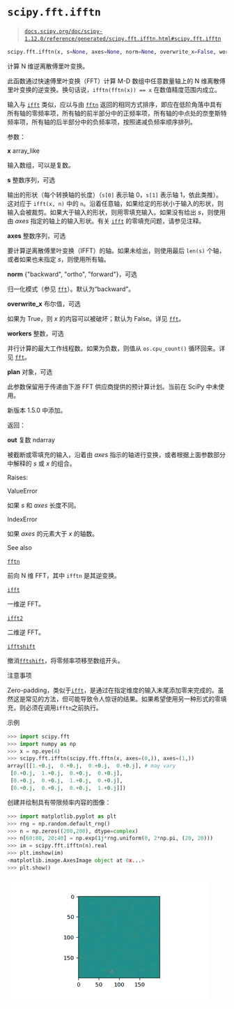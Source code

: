 # `scipy.fft.ifftn`

> [`docs.scipy.org/doc/scipy-1.12.0/reference/generated/scipy.fft.ifftn.html#scipy.fft.ifftn`](https://docs.scipy.org/doc/scipy-1.12.0/reference/generated/scipy.fft.ifftn.html#scipy.fft.ifftn)

```py
scipy.fft.ifftn(x, s=None, axes=None, norm=None, overwrite_x=False, workers=None, *, plan=None)
```

计算 N 维逆离散傅里叶变换。

此函数通过快速傅里叶变换（FFT）计算 M-D 数组中任意数量轴上的 N 维离散傅里叶变换的逆变换。换句话说，`ifftn(fftn(x)) == x` 在数值精度范围内成立。

输入与 [`ifft`](https://docs.scipy.org/doc/scipy-1.12.0/reference/generated/scipy.fft.ifft.html#scipy.fft.ifft "scipy.fft.ifft") 类似，应以与由 [`fftn`](https://docs.scipy.org/doc/scipy-1.12.0/reference/generated/scipy.fft.fftn.html#scipy.fft.fftn "scipy.fft.fftn") 返回的相同方式排序，即应在低阶角落中具有所有轴的零频率项，所有轴的前半部分中的正频率项，所有轴的中点处的奈奎斯特频率项，所有轴的后半部分中的负频率项，按照递减负频率顺序排列。

参数：

**x** array_like

输入数组，可以是复数。

**s** 整数序列，可选

输出的形状（每个转换轴的长度）（`s[0]` 表示轴 0，`s[1]` 表示轴 1，依此类推）。这对应于 `ifft(x, n)` 中的 `n`。沿着任意轴，如果给定的形状小于输入的形状，则输入会被裁剪。如果大于输入的形状，则用零填充输入。如果没有给出 *s*，则使用由 *axes* 指定的轴上的输入形状。有关 [`ifft`](https://docs.scipy.org/doc/scipy-1.12.0/reference/generated/scipy.fft.ifft.html#scipy.fft.ifft "scipy.fft.ifft") 的零填充问题，请参见注释。

**axes** 整数序列，可选

要计算逆离散傅里叶变换（IFFT）的轴。如果未给出，则使用最后 `len(s)` 个轴，或者如果也未指定 *s*，则使用所有轴。

**norm** {"backward", "ortho", "forward"}，可选

归一化模式（参见 [`fft`](https://docs.scipy.org/doc/scipy-1.12.0/reference/generated/scipy.fft.fft.html#scipy.fft.fft "scipy.fft.fft")）。默认为“backward”。

**overwrite_x** 布尔值，可选

如果为 True，则 *x* 的内容可以被破坏；默认为 False。详见 [`fft`](https://docs.scipy.org/doc/scipy-1.12.0/reference/generated/scipy.fft.fft.html#scipy.fft.fft "scipy.fft.fft")。

**workers** 整数，可选

并行计算的最大工作线程数。如果为负数，则值从 `os.cpu_count()` 循环回来。详见 [`fft`](https://docs.scipy.org/doc/scipy-1.12.0/reference/generated/scipy.fft.fft.html#scipy.fft.fft "scipy.fft.fft")。

**plan** 对象，可选

此参数保留用于传递由下游 FFT 供应商提供的预计算计划。当前在 SciPy 中未使用。

新版本 1.5.0 中添加。

返回：

**out** 复数 ndarray

被截断或零填充的输入，沿着由 *axes* 指示的轴进行变换，或者根据上面参数部分中解释的 *s* 或 *x* 的组合。

Raises:

ValueError

如果 *s* 和 *axes* 长度不同。

IndexError

如果 *axes* 的元素大于 *x* 的轴数。

See also

[`fftn`](https://docs.scipy.org/doc/scipy-1.12.0/reference/generated/scipy.fft.fftn.html#scipy.fft.fftn "scipy.fft.fftn")

前向 N 维 FFT，其中 `ifftn` 是其逆变换。

[`ifft`](https://docs.scipy.org/doc/scipy/reference/generated/scipy.fft.ifft.html#scipy.fft.ifft)

一维逆 FFT。

[`ifft2`](https://docs.scipy.org/doc/scipy/reference/generated/scipy.fft.ifft2.html#scipy.fft.ifft2)

二维逆 FFT。

[`ifftshift`](https://docs.scipy.org/doc/scipy/reference/generated/scipy.fft.ifftshift.html#scipy.fft.ifftshift)

撤消[`fftshift`](https://docs.scipy.org/doc/scipy/reference/generated/scipy.fft.fftshift.html#scipy.fft.fftshift)，将零频率项移至数组开头。

注意事项

Zero-padding，类似于[`ifft`](https://docs.scipy.org/doc/scipy/reference/generated/scipy.fft.ifft.html#scipy.fft.ifft)，是通过在指定维度的输入末尾添加零来完成的。虽然这是常见的方法，但可能导致令人惊讶的结果。如果希望使用另一种形式的零填充，则必须在调用`ifftn`之前执行。

示例

```py
>>> import scipy.fft
>>> import numpy as np
>>> x = np.eye(4)
>>> scipy.fft.ifftn(scipy.fft.fftn(x, axes=(0,)), axes=(1,))
array([[1.+0.j,  0.+0.j,  0.+0.j,  0.+0.j], # may vary
 [0.+0.j,  1.+0.j,  0.+0.j,  0.+0.j],
 [0.+0.j,  0.+0.j,  1.+0.j,  0.+0.j],
 [0.+0.j,  0.+0.j,  0.+0.j,  1.+0.j]]) 
```

创建并绘制具有带限频率内容的图像：

```py
>>> import matplotlib.pyplot as plt
>>> rng = np.random.default_rng()
>>> n = np.zeros((200,200), dtype=complex)
>>> n[60:80, 20:40] = np.exp(1j*rng.uniform(0, 2*np.pi, (20, 20)))
>>> im = scipy.fft.ifftn(n).real
>>> plt.imshow(im)
<matplotlib.image.AxesImage object at 0x...>
>>> plt.show() 
```

![../../_images/scipy-fft-ifftn-1.png](img/cedf6a8d226e0f012d4396413c1e8352.png)
